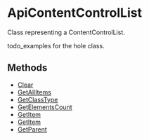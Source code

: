 # ApiContentControlList

Class representing a ContentControlList.

todo_examples for the hole class.
## Methods

- [Clear](./Methods/Clear.md)
- [GetAllItems](./Methods/GetAllItems.md)
- [GetClassType](./Methods/GetClassType.md)
- [GetElementsCount](./Methods/GetElementsCount.md)
- [GetItem](./Methods/GetItem.md)
- [GetItem](./Methods/GetItem.md)
- [GetParent](./Methods/GetParent.md)